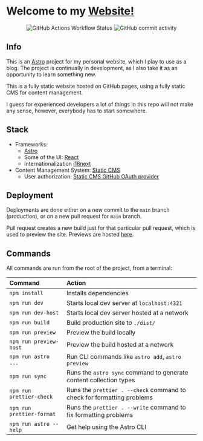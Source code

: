 # Welcome to my [Website!](https://daliborhon.dev)

<p align="center">
  <img alt="GitHub Actions Workflow Status" src="https://img.shields.io/github/actions/workflow/status/dallyh/daliborhon.dev/deploy.yaml">
  <img alt="GitHub commit activity" src="https://img.shields.io/github/commit-activity/m/dallyh/daliborhon.dev">
</p>

## Info

This is an [Astro](https://astro.build) project for my personal website, which I play to use as a blog.
The project is continually in development, as I also take it as an opportunity to learn something new.

This is a fully static website hosted on GitHub pages, using a fully static CMS for content management.

I guess for experienced developers a lot of things in this repo will not make any sense, however, everybody has to start somewhere.

## Stack

-   Frameworks:
    -   [Astro](https://astro.build)
    -   Some of the UI: [React](https://react.dev/)
    -   Internationalization [i18next](https://www.i18next.com/)
-   Content Management System: [Static CMS](https://staticcms.org)
    -   User authorization: [Static CMS GitHub OAuth provider](https://github.com/dallyh/static-cms-gh-oauth-provider)

## Deployment

Deployments are done either on a new commit to the `main` branch (production), or on a new pull request for `main` branch.

Pull request creates a new build just for that particular pull request, which is used to preview the site.
Previews are hosted [here](https://github.com/dallyh/deploy-previews).

## Commands

All commands are run from the root of the project, from a terminal:

| Command                   | Action                                                                 |
| :------------------------ | :--------------------------------------------------------------------- |
| `npm install`             | Installs dependencies                                                  |
| `npm run dev`             | Starts local dev server at `localhost:4321`                            |
| `npm run dev-host`        | Starts local dev server hosted at a network                            |
| `npm run build`           | Build production site to `./dist/`                                     |
| `npm run preview`         | Preview the build locally                                              |
| `npm run preview-host`    | Preview the build hosted at a network                                  |
| `npm run astro ...`       | Run CLI commands like `astro add`, `astro preview`                     |
| `npm run sync`            | Runs the `astro sync` command to generate content collection types     |
| `npm run prettier-check`  | Runs the `prettier . --check` command to check for formatting problems |
| `npm run prettier-format` | Runs the `prettier . --write` command to fix formatting problems       |
| `npm run astro --help`    | Get help using the Astro CLI                                           |
